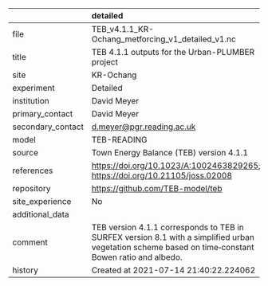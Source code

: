 |                   | detailed                                                                                                                                            |
|:------------------|:----------------------------------------------------------------------------------------------------------------------------------------------------|
| file              | TEB_v4.1.1_KR-Ochang_metforcing_v1_detailed_v1.nc                                                                                                   |
| title             | TEB 4.1.1 outputs for the Urban-PLUMBER project                                                                                                     |
| site              | KR-Ochang                                                                                                                                           |
| experiment        | Detailed                                                                                                                                            |
| institution       | David Meyer                                                                                                                                         |
| primary_contact   | David Meyer                                                                                                                                         |
| secondary_contact | d.meyer@pgr.reading.ac.uk                                                                                                                           |
| model             | TEB-READING                                                                                                                                         |
| source            | Town Energy Balance (TEB) version 4.1.1                                                                                                             |
| references        | https://doi.org/10.1023/A:1002463829265; https://doi.org/10.21105/joss.02008                                                                        |
| repository        | https://github.com/TEB-model/teb                                                                                                                    |
| site_experience   | No                                                                                                                                                  |
| additional_data   |                                                                                                                                                     |
| comment           | TEB version 4.1.1 corresponds to TEB in SURFEX version 8.1 with a simplified urban vegetation scheme based on time‐constant Bowen ratio and albedo. |
| history           | Created at 2021-07-14 21:40:22.224062                                                                                                               |
